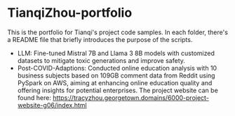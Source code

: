 # TianqiZhou-portfolio
This is the portfolio for Tianqi's project code samples. In each folder, there's a README file that briefly introduces the purpose of the scripts.
- LLM: Fine-tuned Mistral 7B and Llama 3 8B models with customized datasets to mitigate toxic generations and improve safety.
- Post-COVID-Adaptions: Conducted online education analysis with 10 business subjects based on 109GB comment data from Reddit using PySpark on AWS, aiming at enhancing online education quality and offering insights for potential enterprises. The project website can be found here: https://tracyzhou.georgetown.domains/6000-project-website-g06/index.html
